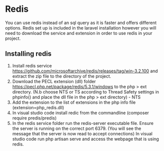 Redis
=======
You can use redis instead of an sql query as it is faster and offers different options.  Redis set up is included in the laravel installation however you will
need to download the service and extension in order to use redis in your project.

Installing redis
----------------
1. Install redis service https://github.com/microsoftarchive/redis/releases/tag/win-3.2.100 and extract the zip file to the directory of the project.
2. Download the PECL extension (dll) folder https://pecl.php.net/package/redis/5.3.1/windows to the php > ext directory. (N.b choose NTS or TS according to Thread Safety settings in phpinfo() 
and place the dll file in the php > ext directory) - NTS
3. Add the extension to the list of extensions in the php info file (extension=php_redis.dll)
4. In visual studio code install redic from the commandline (composer require predis/predis)
5. In the redis service folder run the redis-server executable file. Ensure the server is running on the correct port 6379. (You will see the message that 
the server is now read to accept connections)
In visual studio code run php artisan serve and access the webpage that is using redis.
